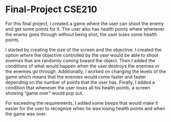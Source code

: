 # Final-Project CSE210 

For this final project, I created a game where the user can shoot the enemy and get some points for it. The user also has health points where whenever
the enemy goes through without being shot, the user loses some health points.
 
 I started by creating the size of the screen and the objective. I created the option where the objective controlled by the user would be able to
 shoot enemies that are randomly coming toward the object. Then I added the conditions of what would happen when the user destroys the enemies or 
 the enemies go through. Additionally, I worked on changing the levels of the game which means that the enemies would come faster and faster depending 
 on the number of points that the user has. Finally, I added a condition that whenever the user loses all his health points, a screen showing “game over” 
 would pop out.
 
 For exceeding the requirements, I added some beeps that would make it easier for the user to recognize when he was losing health points and when the game was over.
